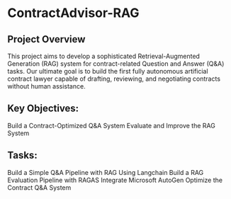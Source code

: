 # ContractAdvisor-RAG

## Project Overview
This project aims to develop a sophisticated Retrieval-Augmented Generation (RAG) system for contract-related Question and Answer (Q&A) tasks. Our ultimate goal is to build the first fully autonomous artificial contract lawyer capable of drafting, reviewing, and negotiating contracts without human assistance.

## Key Objectives:
Build a Contract-Optimized Q&A System
Evaluate and Improve the RAG System



## Tasks:
Build a Simple Q&A Pipeline with RAG Using Langchain
Build a RAG Evaluation Pipeline with RAGAS
Integrate Microsoft AutoGen
Optimize the Contract Q&A System